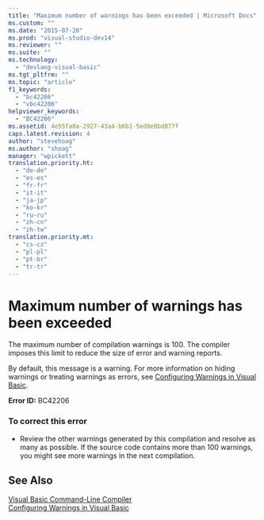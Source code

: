 ```yaml
---
title: "Maximum number of warnings has been exceeded | Microsoft Docs"
ms.custom: ""
ms.date: "2015-07-20"
ms.prod: "visual-studio-dev14"
ms.reviewer: ""
ms.suite: ""
ms.technology: 
  - "devlang-visual-basic"
ms.tgt_pltfrm: ""
ms.topic: "article"
f1_keywords: 
  - "bc42206"
  - "vbc42206"
helpviewer_keywords: 
  - "BC42206"
ms.assetid: 4e55fa8a-2927-43a4-b6b1-5ed8e8bd877f
caps.latest.revision: 4
author: "stevehoag"
ms.author: "shoag"
manager: "wpickett"
translation.priority.ht: 
  - "de-de"
  - "es-es"
  - "fr-fr"
  - "it-it"
  - "ja-jp"
  - "ko-kr"
  - "ru-ru"
  - "zh-cn"
  - "zh-tw"
translation.priority.mt: 
  - "cs-cz"
  - "pl-pl"
  - "pt-br"
  - "tr-tr"
---
```

# Maximum number of warnings has been exceeded
The maximum number of compilation warnings is 100. The compiler imposes this limit to reduce the size of error and warning reports.  
  
 By default, this message is a warning. For more information on hiding warnings or treating warnings as errors, see [Configuring Warnings in Visual Basic](/visual-studio/ide/configuring-warnings-in-visual-basic).  
  
 **Error ID:** BC42206  
  
### To correct this error  
  
-   Review the other warnings generated by this compilation and resolve as many as possible. If the source code contains more than 100 warnings, you might see more warnings in the next compilation.  
  
## See Also  
 [Visual Basic Command-Line Compiler](../../visual-basic/reference/command-line-compiler/index.md)   
 [Configuring Warnings in Visual Basic](/visual-studio/ide/configuring-warnings-in-visual-basic)
